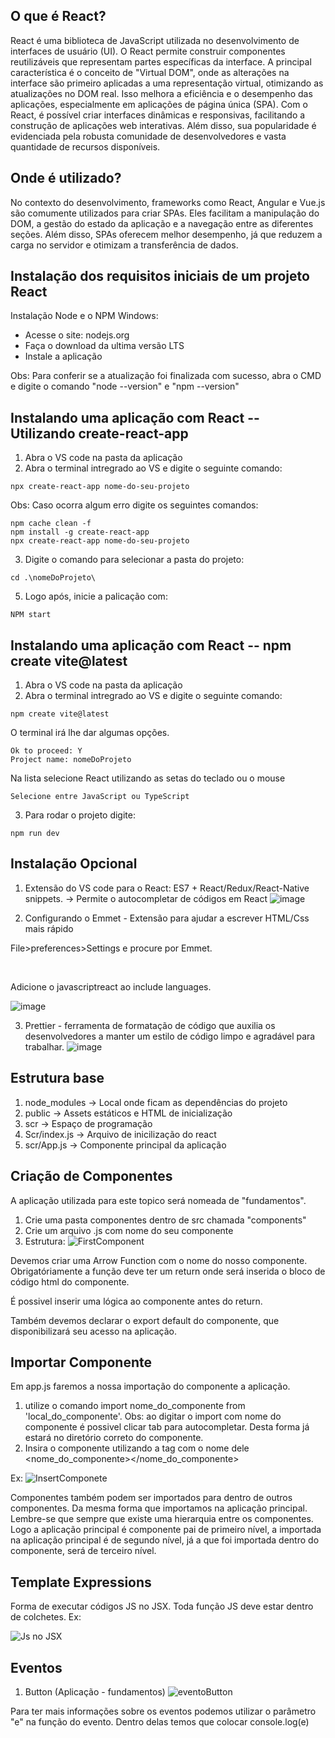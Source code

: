 ## O que é React? 

React é uma biblioteca de JavaScript utilizada no desenvolvimento de interfaces de usuário (UI). O React permite construir componentes reutilizáveis que representam partes específicas da interface. A principal característica é o conceito de "Virtual DOM", onde as alterações na interface são primeiro aplicadas a uma representação virtual, otimizando as atualizações no DOM real. Isso melhora a eficiência e o desempenho das aplicações, especialmente em aplicações de página única (SPA). Com o React, é possível criar interfaces dinâmicas e responsivas, facilitando a construção de aplicações web interativas. Além disso, sua popularidade é evidenciada pela robusta comunidade de desenvolvedores e vasta quantidade de recursos disponíveis.

## Onde é utilizado?

No contexto do desenvolvimento, frameworks como React, Angular e Vue.js são comumente utilizados para criar SPAs. Eles facilitam a manipulação do DOM, a gestão do estado da aplicação e a navegação entre as diferentes seções. Além disso, SPAs oferecem melhor desempenho, já que reduzem a carga no servidor e otimizam a transferência de dados.

## Instalação dos requisitos iniciais de um projeto React

Instalação Node e o NPM Windows:
   <ul>
     <li>Acesse o site: nodejs.org</li>
     <li>Faça o download da ultima versão LTS</li>
     <li>Instale a aplicação</li>
   </ul>
   
Obs: Para conferir se a atualização foi finalizada com sucesso, abra o CMD e digite o comando "node --version" e  "npm --version"

## Instalando uma aplicação com React -- Utilizando create-react-app
1) Abra o VS code na pasta da aplicação
2) Abra o terminal intregrado ao VS e digite o seguinte comando:
```
npx create-react-app nome-do-seu-projeto
```

Obs: Caso ocorra algum erro digite os seguintes comandos:
```
npm cache clean -f
npm install -g create-react-app
npx create-react-app nome-do-seu-projeto
```
3) Digite o comando para selecionar a pasta do projeto:
```
cd .\nomeDoProjeto\
```
5) Logo após, inicie a palicação com:
```
NPM start
```

## Instalando uma aplicação com React -- npm create vite@latest

1) Abra o VS code na pasta da aplicação
2) Abra o terminal intregrado ao VS e digite o seguinte comando:
```
npm create vite@latest
```

O terminal irá lhe dar algumas opções.
```
Ok to proceed: Y
Project name: nomeDoProjeto 
```
Na lista selecione React utilizando as setas do teclado ou o mouse
```
Selecione entre JavaScript ou TypeScript
```
3) Para rodar o projeto digite:

```
npm run dev
```
   
## Instalação Opcional

1) Extensão do VS code para o React: ES7 + React/Redux/React-Native snippets. -> Permite o autocompletar de códigos em React
![image](https://github.com/HugoFrajacomo/Aprendendo_React/assets/125396485/4cbdfcc9-99a6-48da-ab51-2d43aca551e5)

2) Configurando o Emmet - Extensão para ajudar a escrever HTML/Css mais rápido<br>
<p>File>preferences>Settings e procure por Emmet.</p><br>
<p>Adicione o javascriptreact ao include languages.</p>

![image](https://github.com/HugoFrajacomo/Aprendendo_React/assets/125396485/8593702c-6357-47fd-8fe8-7ae497f0f3ac)

3) Prettier - ferramenta de formatação de código que auxilia os desenvolvedores a manter um estilo de código limpo e agradável para trabalhar.
![image](https://github.com/HugoFrajacomo/Aprendendo_React/assets/125396485/f7f51023-2791-41df-a704-2dbfc23cf96c)



## Estrutura base

1) node_modules -> Local onde ficam as dependências do projeto
2) public -> Assets estáticos e HTML de inicialização
3) scr -> Espaço de programação
4) Scr/index.js -> Arquivo de inicilização do react
5) scr/App.js -> Componente principal da aplicação

## Criação de Componentes

A aplicação utilizada para este topico será nomeada de "fundamentos". <br>

1) Crie uma pasta componentes dentro de src chamada "components"
2) Crie um arquivo .js com nome do seu componente
3) Estrutura:
![FirstComponent](https://github.com/HugoFrajacomo/Aprendendo_React/assets/125396485/5e5ea05d-d845-4b39-8acf-b20fe6d8d98d)
<p>Devemos criar uma Arrow Function com o nome do nosso componente. Obrigatóriamente a função deve ter um return onde será inserida o bloco de código html do componente.</p>
<p>É possivel inserir uma lógica ao componente antes do return.</p>
<p>Também devemos declarar o export default do componente, que disponibilizará seu acesso na aplicação.</p>

## Importar Componente

Em app.js faremos a nossa importação do componente a aplicação. 

1) utilize o comando import nome_do_componente from 'local_do_componente'. Obs: ao digitar o import com nome do componente é possivel clicar tab para autocompletar. Desta forma já estará no diretório correto do componente.
2) Insira o componente utilizando a tag com o nome dele <nome_do_componente></nome_do_componente>

Ex:
![InsertComponete](https://github.com/HugoFrajacomo/Aprendendo_React/assets/125396485/53d97973-ddbb-4571-a48e-67fe9269600a)

Componentes também podem ser importados para dentro de outros componentes. Da mesma forma que importamos na aplicação principal. Lembre-se que sempre que existe uma hierarquia entre os componentes. Logo a aplicação principal é componente pai de primeiro nível, a importada na aplicação principal é de segundo nível, já a que foi importada dentro do componente, será de terceiro nível. 

## Template Expressions

<p>Forma de executar códigos JS no JSX. Toda função JS deve estar dentro de colchetes. Ex:</p>

![Js no JSX](https://github.com/HugoFrajacomo/Aprendendo_React/assets/125396485/8df938ee-6d8f-44bd-aa57-ed863f4dc1ee)

## Eventos

1) Button (Aplicação - fundamentos)
![eventoButton](https://github.com/HugoFrajacomo/Aprendendo_React/assets/125396485/af242035-57e9-4aab-8a20-f2b5f0c94a73)

<p>Para ter mais informações sobre os eventos podemos utilizar o parâmetro "e" na função do evento. Dentro delas temos que colocar console.log(e)</p>





